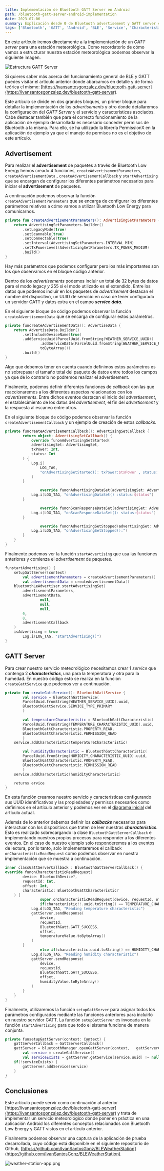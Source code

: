 ```yaml
---
title: Implementación de Bluetooth GATT Server en Android  
path: /bluetooth-gatt-server-android-implementation 
date: 2023-07-06
summary: Explicación desde 0 de Bluetooth advertisement y GATT server con ejemplos.
tags: ['Bluetooth', 'GATT', 'Android', 'BLE', 'Service', 'Characteristic']
---
```


En este artículo iremos directamente a la implementación de un *GATT server* para una estación meteorológica. Como recordatorio de cómo vamos a estructurar nuestra estación meteorológica podemos observar la siguiente imagen.

![Estructura GATT Server](./images/GATTServerImplementation/GATT-server-design.png)

Si quieres saber más acerca del funcionamiento general de BLE y GATT puedes visitar el artículo anterior donde abarcamos en detalle y de forma teórica el mismo: [https://ivansantosgonzalez.dev/bluetooth-gatt-server](https://ivansantosgonzalez.dev/bluetooth-gatt-server).

Este artículo se divide en dos grandes bloques, un primer bloque para detallar la implementación de los *advertisements* y otro donde detallaremos la configuración del *GATT Server* y el servicio y características asociados.
Cabe destacar también que para el correcto funcionamiento de la aplicación de ejemplo desarrollada es necesario conceder permisos de Bluetooth a la misma. Para ello, se ha utilizado la librería PermissionX en la aplicación de ejemplo ya que el manejo de permisos no es el objetivo de este artículo.

## Advertisement

Para realizar el **************advertisement************** de paquetes a través de Bluetooth Low Energy hemos creado 4 funciones, `createAdvertisementParameters`, `createAdvertisementData` , `createAdvertisementCallback` y `startAdvertising` que se encargan de configurar los diferentes parámetros necesarios para iniciar el **************advertisement************** de paquetes.

A continuación podemos observar la función `createAdvertisementParameters` que se encarga de configurar los diferentes parámetros relativos a cómo vamos a utilizar Bluetooth Low Energy para comunicarnos.

```kotlin
private fun createAdvertisementParameters(): AdvertisingSetParameters {
	return AdvertisingSetParameters.Builder()
        .setLegacyMode(true)
        .setScannable(true)
        .setConnectable(true)
        .setInterval(AdvertisingSetParameters.INTERVAL_MIN)
        .setTxPowerLevel(AdvertisingSetParameters.TX_POWER_MEDIUM)
        .build()
}
```

Hay más parámetros que podemos configurar pero los más importantes son los que observamos en el bloque código anterior.

Dentro de los *advertisements* podemos incluir un total de 32 bytes de datos para el modo legacy *y* 255 si el modo utilizado es el extendido. Entre los datos que podemos incluir en los paquetes de *advertisement* destacan el nombre del dispositivo, un UUID de servicio en caso de tener configurado un servidor GATT y datos extra en el campo *************service data*************.

En el siguiente bloque de código podemos observar la función  `createAdvertisementData` que se encarga de configurar estos parámetros.

```kotlin
private funcreateAdvertisementData(): AdvertiseData {
	return AdvertiseData.Builder()
        .setIncludeDeviceName(true)
        .addServiceUuid(ParcelUuid.fromString(WEATHER_SERVICE_UUID))
				.addServiceData(ParcelUuid.fromString(WEATHER_SERVICE_UUID), "some data".
				toByteArray())
		.build()
}
```

Algo que debemos tener en cuenta cuando definimos estos parámetros es no sobrepasar el tamaño total del paquete de datos entre todos los campos ya que de lo contrario no podremos realizar el advertisement.

Finalmente, podemos definir diferentes funciones de *callback* con las que reaccionaremos a los diferentes aspectos relacionados con los *advertisements*. Entre dichos eventos destacan el inicio del *advertisement*, el establecimiento de los datos del *advertisement*, el fin del *advertisement* y la respuesta al escaneo entre otros.

En el siguiente bloque de código podemos observar la función `createAdvertisementCallback` y un ejemplo de creación de estos *callbacks.*

```kotlin
private funcreateAdvertisementCallback(): AdvertisingSetCallback {
		return object: AdvertisingSetCallback() {
			override funonAdvertisingSetStarted(
            advertisingSet: AdvertisingSet,
            txPower: Int,
            status: Int
        ) {
            Log.i(
                LOG_TAG,
                "onAdvertisingSetStarted(): txPower:$txPower , status: $status"
            )
        }

				override funonAdvertisingDataSet(advertisingSet: AdvertisingSet, status: Int) {
            Log.i(LOG_TAG, "onAdvertisingDataSet() :status:$status")
        }

				override funonScanResponseDataSet(advertisingSet: AdvertisingSet, status: Int) {
            Log.i(LOG_TAG, "onScanResponseDataSet(): status:$status")
        }

				override funonAdvertisingSetStopped(advertisingSet: AdvertisingSet) {
            Log.i(LOG_TAG, "onAdvertisingSetStopped():")
        }
    }
}
```

Finalmente podemos ver la función `startAdvertising` que usa las funciones anteriores y comienza el *advertisement* de paquetes.

```kotlin
funstartAdvertising() {
    setupGattServer(context)
		val advertisementParameters = createAdvertisementParameters()
		val advertisementData = createAdvertisementData()
    bluetoothLeAdvertiser.startAdvertisingSet(
        advertisementParameters,
        advertisementData,
				null,
				null,
				null,
        0,
        0,
        advertisementCallback
    )
    isAdvertising = true
		Log.i(LOG_TAG, "startAdvertising()")
}
```

## GATT Server

Para crear nuestro servicio meteorológico necesitamos crear 1 *service* que contenga 2 ***************characteristics***************, una para la temperatura y otra para la humedad. En nuestro código esto se realiza en la función `createGattService` que podemos ver a continuación.

```kotlin
private fun createGattService(): BluetoothGattService {
		val service = BluetoothGattService(
        ParcelUuid.fromString(WEATHER_SERVICE_UUID).uuid,
        BluetoothGattService.SERVICE_TYPE_PRIMARY
		)

		val temperatureCharacteristic = BluetoothGattCharacteristic(
        ParcelUuid.fromString(TEMPERATURE_CHARACTERISTIC_UUID).uuid,
        BluetoothGattCharacteristic.PROPERTY_READ,
        BluetoothGattCharacteristic.PERMISSION_READ
		)
    service.addCharacteristic(temperatureCharacteristic)

		val humidityCharacteristic = BluetoothGattCharacteristic(
        ParcelUuid.fromString(HUMIDITY_CHARACTERISTIC_UUID).uuid,
        BluetoothGattCharacteristic.PROPERTY_READ,
        BluetoothGattCharacteristic.PERMISSION_READ
		)
    service.addCharacteristic(humidityCharacteristic)

	returns ervice
}
```

En esta función creamos nuestro servicio y características configurando sus UUID identificativos y las propiedades y permisos necesarios como definimos en el artículo anterior y podemos ver en el [diagrama inicial](https://www.notion.so/Implementaci-n-de-GATT-Server-en-Android-230ae2f3e4784bbf85c65137912ec352?pvs=21) del artículo actual.

Además de lo anterior debemos definir los *********callbacks********* necesarios para interactuar con los dispositivos que traten de leer nuestras ***************characteristics.*************** Esto es realizado sobrecargando la clase `BluetoothGattServerCallback` e implementando nuestros propios procesos para responder a los diferentes eventos. En el caso de nuestro ejemplo solo responderemos a los eventos de lectura, por lo tanto, solo implementaremos el callback `onCharacteristicReadRequest` como podemos observar en nuestra implementación que se muestra a continuación.

```kotlin
inner classGattServerCallback : BluetoothGattServerCallback() {
override funonCharacteristicReadRequest(
        device: BluetoothDevice?,
        requestId: Int,
        offset: Int,
        characteristic: BluetoothGattCharacteristic?
    ) {
				super.onCharacteristicReadRequest(device, requestId, offset, characteristic)
				if(characteristic!!.uuid.toString() == TEMPERATURE_CHARACTERISTIC_UUID) {
            Log.d(LOG_TAG, "Reading temperature characteristic")
            gattServer.sendResponse(
                device,
                requestId,
                BluetoothGatt.GATT_SUCCESS,
                offset,
                temperatureValue.toByteArray()
            )
        }
				else if(characteristic.uuid.toString() == HUMIDITY_CHARACTERISTIC_UUID) {
            Log.d(LOG_TAG, "Reading humidity characteristic")
            gattServer.sendResponse(
                device,
                requestId,
                BluetoothGatt.GATT_SUCCESS,
                offset,
                humidityValue.toByteArray()
            )
        }
    }
}
```

Finalmente, utilizaremos la función `setupGattServer` para asignar todos los parámetros configurados mediante las funciones anteriores para incluirlo en nuestro servidor GATT. La función `setupGattServer` es invocada en la función `startAdvertising` para que todo el sistema funcione de manera conjunta.

```kotlin
private funsetupGattServer(context: Context) {
    gattServerCallback = GattServerCallback()
    gattServer = bluetoothManager.openGattServer(context,	gattServerCallback)
		val service = createGattService()
		val serviceExists = gattServer.getService(service.uuid) != null
    if(!serviceExists) {
        gattServer.addService(service)
    }
}
```

## Conclusiones

Este artículo puede servir como continuación al anterior [https://ivansantosgonzalez.dev/bluetooth-gatt-server](https://ivansantosgonzalez.dev/bluetooth-gatt-server) y trata de implementar un servicio meteorológico donde poner en práctica en una aplicación Android los diferentes conceptos relacionados con Bluetooth Low Energy y GATT vistos en el artículo anterior.

Finalmente podemos observar una captura de la aplicación de prueba desarrollada, cuyo código está disponible en el siguiente repositorio de Github, [https://github.com/IvanSantosGonz/BLEWeatherStation](https://github.com/IvanSantosGonz/BLEWeatherStation).

![weather-station-app.png](./images/GATTServerImplementation/weather-station-app.png)